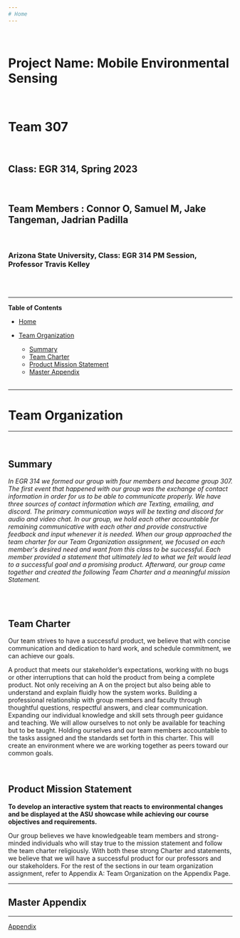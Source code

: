 ```yaml
---
# Home
---
```


<br/>

# Project Name: Mobile Environmental Sensing

<br/>

# Team 307

<br/>

## Class: EGR 314, Spring 2023

<br/>

## Team Members : Connor O, Samuel M, Jake Tangeman, Jadrian Padilla

<br/>

### Arizona State University, Class: EGR 314 PM Session, Professor Travis Kelley

<br/>
  <br/>

---
**Table of Contents**  

- [Home](#Home)
- [Team Organization](#Team-Organization)
    - [Summary](#summary)
    - [Team Charter](#team-charter)
    - [Product Mission Statement](#product-mission-statement)
  - [Master Appendix](#master-appendix)

  <br/>


---
# Team Organization 
---

<br/>

## Summary

_In EGR 314 we formed our group with four members and became group 307. The first event that happened with our group was the exchange of contact information in order for us to be able to communicate properly. We have three sources of contact information which are Texting, emailing, and discord. The primary communication ways will be texting and discord for audio and video chat. In our group, we hold each other accountable for remaining communicative with each other and provide constructive feedback and input whenever it is needed. When our group approached the team charter for our Team Organization assignment, we focused on each member's desired need and want from this class to be successful. Each member provided a statement that ultimately led to what we felt would lead to a successful goal and a promising product. Afterward, our group came together and created the following Team Charter and a meaningful mission Statement._

<br/>
  <br/>

## Team Charter

Our team strives to have a successful product, we believe that with concise communication and dedication to hard work, and schedule commitment, we can achieve our goals.

A product that meets our stakeholder’s expectations, working with no bugs or other interruptions that can hold the product from being a complete product.
Not only receiving an A on the project but also being able to understand and explain fluidly how the system works.
Building a professional relationship with group members and faculty through thoughtful questions, respectful answers, and clear communication.
Expanding our individual knowledge and skill sets through peer guidance and teaching. We will allow ourselves to not only be available for teaching but to be taught.
Holding ourselves and our team members accountable to the tasks assigned and the standards set forth in this charter. This will create an environment where we are working together as peers toward our common goals.

<br/>

## Product Mission Statement

**To develop an interactive system that reacts to environmental changes and be displayed at the ASU showcase while achieving our course objectives and requirements.**


Our group believes we have knowledgeable team members and strong-minded individuals who will stay true to the mission statement and follow the team charter religiously. With both these strong Charter and statements, we believe that we will have a successful product for our professors and our stakeholders. For the rest of the sections in our team organization assignment, refer to Appendix A: Team Organization on the Appendix Page.




---
## Master Appendix
---

[Appendix](https://team307.github.io/Appendix/)